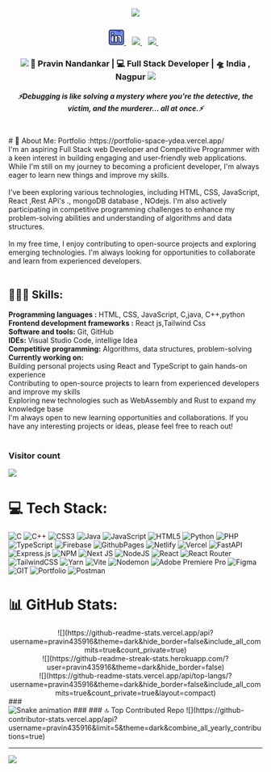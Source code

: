 <h1 align="center">
  <a href="https://git.io/typing-svg">
    <img src="https://readme-typing-svg.herokuapp.com/?lines=Hello,+There!+👋;This+is+Pravin+Nandankar;Nice+to+meet+you!&center=true&size=30">
  </a>
</h1>
<p align='center'>
   <a href="[https://www.linkedin.com/in/hemant-j-85518a195/](https://www.linkedin.com/in/pravin-nandankar-a38910275/)">
     <img height="30" src="https://raw.githubusercontent.com/8bithemant/8bithemant/master/linkedin.png?raw=true">
   </a>&nbsp;&nbsp;
<a href="[https://twitter.com/8bithemant](https://twitter.com/PravinNandanka3)">
  <img height="30" src="[https://raw.githubusercontent.com/8bithemant/8bithemant/master/twitter.png](https://www.google.com/url?sa=i&url=https%3A%2F%2Fwww.dezeen.com%2F2023%2F07%2F24%2Ftwitter-rebrand-x-powered-ai%2F&psig=AOvVaw0-YXDCfL9N1Pq5zQjsFu-k&ust=1708230621855000&source=images&cd=vfe&opi=89978449&ved=0CBMQjRxqFwoTCJj3iIzFsYQDFQAAAAAdAAAAABAJ)?raw=true">
    </a>&nbsp;&nbsp;
<a href="[https://dev.to/hemant](https://www.instagram.com/pravin____x9/)">
  <img height="30" src="[https://raw.githubusercontent.com/8bithemant/8bithemant/master/devto.png](https://www.google.com/url?sa=i&url=https%3A%2F%2Fcommons.wikimedia.org%2Fwiki%2FFile%3AInstagram_logo_2016.svg&psig=AOvVaw05g2Wy1tj2ip540Rl3_Xaq&ust=1708230661359000&source=images&cd=vfe&opi=89978449&ved=0CBMQjRxqFwoTCPDmvZ7FsYQDFQAAAAAdAAAAABAE)?raw=true">
    </a>&nbsp;&nbsp;
 </p>



<div align="center">
<h3><img src="https://media.giphy.com/media/WUlplcMpOCEmTGBtBW/giphy.gif" width="30"> 🙎 Pravin Nandankar | 💻 Full Stack Developer | 🛸 India , Nagpur <img src="https://media.giphy.com/media/WUlplcMpOCEmTGBtBW/giphy.gif" width="30"></h3>
</div>

 
 <h5 align="center">
   <i>⚡️Debugging is like solving a mystery where you're the detective, the victim, and the murderer... all at once.⚡️</i>
  </h5>
 
<br />
# 💫 About Me:
Portfolio :https://portfolio-space-ydea.vercel.app/
<br>I'm an aspiring Full Stack web Developer and Competitive Programmer with a keen interest in building engaging and user-friendly web applications. While I'm still on my journey to becoming a proficient developer, I'm always eager to learn new things and improve my skills.<br><br>I've been exploring various technologies, including HTML, CSS, JavaScript, React ,Rest APi's ., mongoDB database , NOdejs. I'm also actively participating in competitive programming challenges to enhance my problem-solving abilities and understanding of algorithms and data structures.<br><br>In my free time, I enjoy contributing to open-source projects and exploring emerging technologies. I'm always looking for opportunities to collaborate and learn from experienced developers.<br><br>

## 👩🏾‍💻 Skills:
**Programming languages :** HTML, CSS, JavaScript, C,java, C++,python<br>
**Frontend development frameworks :** React js,Tailwind Css<br>
**Software and tools:** Git, GitHub <br>
**IDEs:** Visual Studio Code, intellige Idea <br>
**Competitive programming:** Algorithms, data structures, problem-solving <br>
**Currently working on:** <br>
Building personal projects using React and TypeScript to gain hands-on experience<br>Contributing to open-source projects to learn from experienced developers and improve my skills<br>Exploring new technologies such as WebAssembly and Rust to expand my knowledge base<br>I'm always open to new learning opportunities and collaborations. If you have any interesting projects or ideas, please feel free to reach out!<br><br>
### Visitor count
<img src="https://profile-counter.glitch.me/pravin435916/count.svg" />

# 💻 Tech Stack:
![C](https://img.shields.io/badge/c-%2300599C.svg?style=for-the-badge&logo=c&logoColor=white) ![C++](https://img.shields.io/badge/c++-%2300599C.svg?style=for-the-badge&logo=c%2B%2B&logoColor=white) ![CSS3](https://img.shields.io/badge/css3-%231572B6.svg?style=for-the-badge&logo=css3&logoColor=white) ![Java](https://img.shields.io/badge/java-%23ED8B00.svg?style=for-the-badge&logo=openjdk&logoColor=white) ![JavaScript](https://img.shields.io/badge/javascript-%23323330.svg?style=for-the-badge&logo=javascript&logoColor=%23F7DF1E) ![HTML5](https://img.shields.io/badge/html5-%23E34F26.svg?style=for-the-badge&logo=html5&logoColor=white) ![Python](https://img.shields.io/badge/python-3670A0?style=for-the-badge&logo=python&logoColor=ffdd54) ![PHP](https://img.shields.io/badge/php-%23777BB4.svg?style=for-the-badge&logo=php&logoColor=white) ![TypeScript](https://img.shields.io/badge/typescript-%23007ACC.svg?style=for-the-badge&logo=typescript&logoColor=white) ![Firebase](https://img.shields.io/badge/firebase-%23039BE5.svg?style=for-the-badge&logo=firebase) ![GithubPages](https://img.shields.io/badge/github%20pages-121013?style=for-the-badge&logo=github&logoColor=white) ![Netlify](https://img.shields.io/badge/netlify-%23000000.svg?style=for-the-badge&logo=netlify&logoColor=#00C7B7) ![Vercel](https://img.shields.io/badge/vercel-%23000000.svg?style=for-the-badge&logo=vercel&logoColor=white) ![FastAPI](https://img.shields.io/badge/FastAPI-005571?style=for-the-badge&logo=fastapi) ![Express.js](https://img.shields.io/badge/express.js-%23404d59.svg?style=for-the-badge&logo=express&logoColor=%2361DAFB) ![NPM](https://img.shields.io/badge/NPM-%23CB3837.svg?style=for-the-badge&logo=npm&logoColor=white) ![Next JS](https://img.shields.io/badge/Next-black?style=for-the-badge&logo=next.js&logoColor=white) ![NodeJS](https://img.shields.io/badge/node.js-6DA55F?style=for-the-badge&logo=node.js&logoColor=white) ![React](https://img.shields.io/badge/react-%2320232a.svg?style=for-the-badge&logo=react&logoColor=%2361DAFB) ![React Router](https://img.shields.io/badge/React_Router-CA4245?style=for-the-badge&logo=react-router&logoColor=white) ![TailwindCSS](https://img.shields.io/badge/tailwindcss-%2338B2AC.svg?style=for-the-badge&logo=tailwind-css&logoColor=white) ![Yarn](https://img.shields.io/badge/yarn-%232C8EBB.svg?style=for-the-badge&logo=yarn&logoColor=white) ![Vite](https://img.shields.io/badge/vite-%23646CFF.svg?style=for-the-badge&logo=vite&logoColor=white) ![Nodemon](https://img.shields.io/badge/NODEMON-%23323330.svg?style=for-the-badge&logo=nodemon&logoColor=%BBDEAD) ![Adobe Premiere Pro](https://img.shields.io/badge/Adobe%20Premiere%20Pro-9999FF.svg?style=for-the-badge&logo=Adobe%20Premiere%20Pro&logoColor=white) ![Figma](https://img.shields.io/badge/figma-%23F24E1E.svg?style=for-the-badge&logo=figma&logoColor=white) ![GIT](https://img.shields.io/badge/Git-fc6d26?style=for-the-badge&logo=git&logoColor=white) ![Portfolio](https://img.shields.io/badge/Portfolio-%23000000.svg?style=for-the-badge&logo=firefox&logoColor=#FF7139) ![Postman](https://img.shields.io/badge/Postman-FF6C37?style=for-the-badge&logo=postman&logoColor=white)
# 📊 GitHub Stats:
<div align="center">
![](https://github-readme-stats.vercel.app/api?username=pravin435916&theme=dark&hide_border=false&include_all_commits=true&count_private=true)<br/>
![](https://github-readme-streak-stats.herokuapp.com/?user=pravin435916&theme=dark&hide_border=false)<br/>
![](https://github-readme-stats.vercel.app/api/top-langs/?username=pravin435916&theme=dark&hide_border=false&include_all_commits=true&count_private=true&layout=compact)
</div>
###
<br clear="both">
<img src="https://raw.githubusercontent.com/pravin435916/pravin435916/output/snake.svg" alt="Snake animation" />
###
### 🔝 Top Contributed Repo
![](https://github-contributor-stats.vercel.app/api?username=pravin435916&limit=5&theme=dark&combine_all_yearly_contributions=true)

---
[![](https://visitcount.itsvg.in/api?id=pravin435916&icon=9&color=1)](https://visitcount.itsvg.in)
